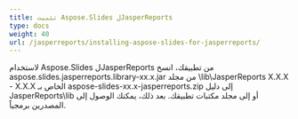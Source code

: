 ```yaml
---
title: تثبيت Aspose.Slides لJasperReports
type: docs
weight: 40
url: /jasperreports/installing-aspose-slides-for-jasperreports/
---
```


لاستخدام Aspose.Slides لJasperReports من تطبيقك، انسخ aspose.slides.jasperreports.library-xx.x.jar من مجلد \lib\JasperReports X.X.X - X.X.X الخاص بـ aspose-slides-xx.x-jasperreports.zip إلى دليل JasperReports\lib أو إلى مجلد مكتبات تطبيقك. بعد ذلك، يمكنك الوصول إلى المصدرين برمجياً.